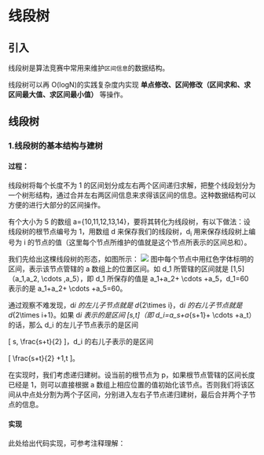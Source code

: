 # 线段树

## 引入

线段树是算法竞赛中常用来维护`区间信息`的数据结构。

线段树可以再 O(logN)的实践复杂度内实现 **单点修改、区间修改（区间求和、求区间最大值、求区间最小值）** 等操作。

## 线段树

### 1.线段树的基本结构与建树

#### 过程：

线段树将每个长度不为 1 的区间划分成左右两个区间递归求解，把整个线段划分为一个树形结构，通过合并左右两区间信息来求得该区间的信息。这种数据结构可以方便的进行大部分的区间操作。

有个大小为 5 的数组 a={10,11,12,13,14}，要将其转化为线段树，有以下做法：设线段树的根节点编号为 1，用数组 d 来保存我们的线段树，d<sub>i</sub> 用来保存线段树上编号为 i 的节点的值（这里每个节点所维护的值就是这个节点所表示的区间总和）。

我们先给出这棵线段树的形态，如图所示：
![](https://oi-wiki.org/ds/images/segt1.svg)
图中每个节点中用红色字体标明的区间，表示该节点管辖的 a 数组上的位置区间。如 d_1 所管辖的区间就是 [1,5]（a_1,a_2, \cdots ,a_5），即 d_1 所保存的值是 a_1+a_2+ \cdots +a_5，d_1=60 表示的是 a_1+a_2+ \cdots +a_5=60。

通过观察不难发现，d*i 的左儿子节点就是 d*{2\times i}，d*i 的右儿子节点就是 d*{2\times i+1}。如果 d*i 表示的是区间 [s,t]（即 d_i=a_s+a*{s+1}+ \cdots +a_t）的话，那么 d_i 的左儿子节点表示的是区间

[ s, \frac{s+t}{2} ]，d_i 的右儿子表示的是区间

[ \frac{s+t}{2} +1,t ]。

在实现时，我们考虑递归建树。设当前的根节点为 p，如果根节点管辖的区间长度已经是 1，则可以直接根据 a 数组上相应位置的值初始化该节点。否则我们将该区间从中点处分割为两个子区间，分别进入左右子节点递归建树，最后合并两个子节点的信息。

#### 实现

此处给出代码实现，可参考注释理解：
